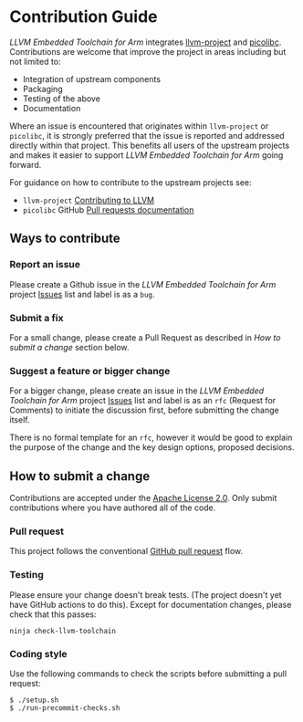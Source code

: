 # Contribution Guide

*LLVM Embedded Toolchain for Arm* integrates
[llvm-project](https://github.com/llvm/llvm-project)
and [picolibc](https://github.com/picolibc/picolibc).
Contributions are welcome that improve the project in areas including but not
limited to:
* Integration of upstream components
* Packaging
* Testing of the above
* Documentation

Where an issue is encountered that originates within `llvm-project`
or `picolibc`, it is strongly preferred that the issue is reported
and addressed directly within that project.
This benefits all users of the upstream projects and makes it easier to
support *LLVM Embedded Toolchain for Arm* going forward.

For guidance on how to contribute to the upstream projects see:
* `llvm-project` [Contributing to LLVM](https://llvm.org/docs/Contributing.html)
* `picolibc` GitHub 
[Pull requests documentation](https://docs.github.com/en/pull-requests)

## Ways to contribute

### Report an issue

Please create a Github issue in the *LLVM Embedded Toolchain for Arm* project
[Issues](https://github.com/32bitmicro/LLVM-Embedded-Toolchain/issues)
list and label is as a `bug`.

### Submit a fix

For a small change, please create a Pull Request as described in
_How to submit a change_ section below.

### Suggest a feature or bigger change

For a bigger change, please create an issue in the
*LLVM Embedded Toolchain for Arm* project
[Issues](https://github.com/32bitmicro/LLVM-Embedded-Toolchain/issues)
list and label is as an `rfc` (Request for Comments) to initiate the discussion
first, before submitting the change itself.

There is no formal template for an `rfc`, however it would be good to explain
the purpose of the change and the key design options, proposed decisions.

## How to submit a change

Contributions are accepted under the
[Apache License 2.0](https://github.com/32bitmicro/LLVM-Embedded-Toolchain/blob/main/LICENSE.txt).
Only submit contributions where you have authored all of the code.

### Pull request

This project follows the conventional
[GitHub pull request](https://docs.github.com/en/pull-requests) flow.

### Testing

Please ensure your change doesn't break tests. (The project doesn't yet have
GitHub actions to do this). Except for documentation changes, please check that
this passes:

```
ninja check-llvm-toolchain
```

### Coding style

Use the following commands to check the scripts before submitting a pull
request:

```
$ ./setup.sh
$ ./run-precommit-checks.sh
```
